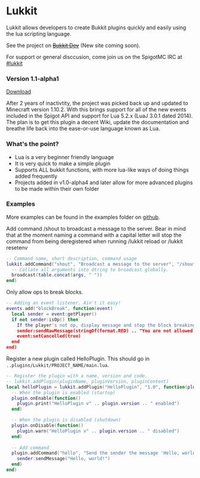 Lukkit
======

Lukkit allows developers to create Bukkit plugins quickly and easily using the lua scripting language.

See the project on ~~[Bukkit Dev](http://dev.bukkit.org/bukkit-plugins/lualukkit/)~~ (New site coming soon).

For support or general disccusion, come join us on the SpigotMC IRC at [#lukkit](http://fry.spi.gt/iris/?nick=&channels=spigot%2Clukkit)

### Version 1.1-alpha1

[Download](https://files.jammehcow.ml/Lukkit/build/1.1-alpha1/Lukkit.jar)

After 2 years of inactivtity, the project was picked back up and updated to Minecraft version 1.10.2.
With this brings support for all of the new events included in the Spigot API and support for Lua 5.2.x (LuaJ 3.0.1 dated 2014).
The plan is to get this plugin a decent Wiki, update the documentation and breathe life back into the ease-or-use language known as Lua.


### What's the point?
 - Lua is a very beginner friendly language
 - It is very quick to make a simple plugin
 - Supports ALL bukkit functions, with more lua-like ways of doing things added frequently
 - Projects added in v1.0-alpha4 and later allow for more advanced plugins to be made within their own folder

### Examples
More examples can be found in the examples folder on [github](https://github.com/jammehcow/Lukkit/tree/master/examples).

Add command /shout to broadcast a message to the server. Bear in mind that at the moment naming a command with a capital letter will stop the command from being deregistered when running /lukkit reload or /lukkit resetenv
```lua
-- Command name, short description, command usage
lukkit.addCommand("shout", "Broadcast a message to the server", "/shout Your message here", function(sender, args)
  -- Collate all arguments into dtring to broadcast globally.
  broadcast(table.concat(args, " "))
end)
```

Only allow ops to break blocks.
```lua
-- Adding an event listener. Ain't it easy!
events.add("blockBreak", function(event)
  local sender = event:getPlayer()
  if not sender:isOp() then
    If the player's not op, display message and stop the block breaking event
    sender:sendRawMessage(stringOf(format.RED) .. "You are not allowed to break blocks")
    event:setCancelled(true)
  end
end)
```

Register a new plugin called HelloPlugin. This should go in `..plugins/Lukkit/PROJECT_NAME/main.lua`.
```lua
-- Register the plugin with a name, version and code. 
-- lukkit.addPlugin(pluginName, pluginVersion, pluginContent)
local helloPlugin = lukkit.addPlugin("HelloPlugin", "1.0", function(plugin)
  -- When the plugin is enabled (startup)
  plugin.onEnable(function()
    plugin.print("HelloPlugin v" .. plugin.version .. " enabled")
  end)

  -- When the plugin is disabled (shutdown)
  plugin.onDisable(function()
    plugin.warn("HelloPlugin v" .. plugin.version .. " disabled")
  end)
  
  -- Add command
  plugin.addCommand("hello", "Send the sender the message 'Hello, world!'", "/hello", function(sender, args)
    sender:sendMessage("Hello, world!")
  end)
end)
```
